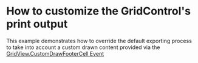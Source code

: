 # How to customize the GridControl's print output


<p>This example demonstrates how to override the default exporting process to take into account a custom drawn content provided via the <a href="http://documentation.devexpress.com/#WindowsForms/DevExpressXtraGridViewsGridGridView_CustomDrawFooterCelltopic">GridView.CustomDrawFooterCell Event</a></p>

<br/>


